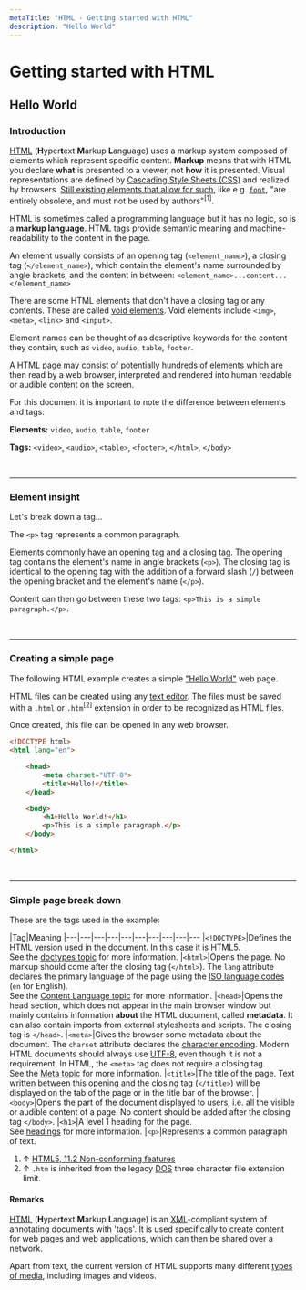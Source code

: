 ```yaml
---
metaTitle: "HTML - Getting started with HTML"
description: "Hello World"
---
```


# Getting started with HTML



## Hello World


### Introduction

[HTML](https://en.wikipedia.org/wiki/HTML) (**H**yper**t**ext **M**arkup **L**anguage) uses a markup system composed of elements which represent specific content. **Markup** means that with HTML you declare **what** is presented to a viewer, not **how** it is presented. Visual representations are defined by [Cascading Style Sheets (CSS)](https://en.wikipedia.org/wiki/CSS) and realized by browsers. [Still existing elements that allow for such](https://www.w3.org/TR/html5/obsolete.html#non-conforming-features), like e.g. [`font`](https://www.w3.org/wiki/HTML/Elements/font), "are entirely obsolete, and must not be used by authors"<sup>[1]</sup>.

HTML is sometimes called a programming language but it has no logic, so is a **markup language**. HTML tags provide semantic meaning and machine-readability to the content in the page.

An element usually consists of an opening tag (`<element_name>`), a closing tag (`</element_name>`), which contain the element's name surrounded by angle brackets, and the content in between: `<element_name>...content...</element_name>`

There are some HTML elements that don't have a closing tag or any contents. These are called [void elements](https://stackoverflow.com/documentation/html/1449/void-elements). Void elements include `<img>`, `<meta>`, `<link>` and `<input>`.

Element names can be thought of as descriptive keywords for the content they contain, such as `video`, `audio`, `table`, `footer`.

A HTML page may consist of potentially hundreds of elements which are then read by a web browser, interpreted and rendered into human readable or audible content on the screen.

For this document it is important to note the difference between elements and tags:

**Elements:** `video`, `audio`, `table`, `footer`

**Tags:** `<video>`, `<audio>`, `<table>`, `<footer>`, `</html>`, `</body>`

<br><hr />

### Element insight

Let's break down a tag...

The `<p>` tag represents a common paragraph.

Elements commonly have an opening tag and a closing tag. The opening tag contains the element's name in angle brackets (`<p>`). The closing tag is identical to the opening tag with the addition of a forward slash (`/`) between the opening bracket and the element's name (`</p>`).

Content can then go between these two tags: `<p>This is a simple paragraph.</p>`.

<br /><hr />

### Creating a simple page

The following HTML example creates a simple ["Hello World"](https://en.wikipedia.org/wiki/%22Hello,_World!%22_program) web page.

HTML files can be created using any [text editor](https://en.wikipedia.org/wiki/Text_editor). The files must be saved with a `.html` or `.htm`<sup>[2]</sup> extension in order to be recognized as HTML files.

Once created, this file can be opened in any web browser.

```html
<!DOCTYPE html>
<html lang="en">

    <head>
        <meta charset="UTF-8">
        <title>Hello!</title>
    </head>

    <body>
        <h1>Hello World!</h1>
        <p>This is a simple paragraph.</p>
    </body>

</html>

```

<br /><hr />

### Simple page break down

These are the tags used in the example:

|Tag|Meaning
|---|---|---|---|---|---|---|---|---|---
|`<!DOCTYPE>`|Defines the HTML version used in the document. In this case it is HTML5.<br>See the [doctypes topic](http://stackoverflow.com/documentation/html/806/doctypes) for more information.
|`<html>`|Opens the page. No markup should come after the closing tag (`</html>`). The `lang` attribute declares the primary language of the page using the [ISO language codes](https://en.wikipedia.org/wiki/List_of_ISO_639-1_codes) (`en` for English).<br />See the [Content Language topic](http://stackoverflow.com/documentation/html/737/content-languages#t=201607221637059314928) for more information.
|`<head>`|Opens the head section, which does not appear in the main browser window but mainly contains information **about** the HTML document, called **metadata**. It can also contain imports from external stylesheets and scripts. The closing tag is `</head>`.
|`<meta>`|Gives the browser some metadata about the document. The `charset` attribute declares the [character encoding](https://www.w3.org/International/questions/qa-html-encoding-declarations.en). Modern HTML documents should always use [UTF-8](https://en.wikipedia.org/wiki/UTF-8), even though it is not a requirement. In HTML, the `<meta>` tag does not require a closing tag.<br />See the [Meta topic](http://stackoverflow.com/documentation/html/1264/meta) for more information.
|`<title>`|The title of the page. Text written between this opening and the closing tag (`</title>`) will be displayed on the tab of the page or in the title bar of the browser.
|`<body>`|Opens the part of the document displayed to users, i.e. all the visible or audible content of a page. No content should be added after the closing tag `</body>`.
|`<h1>`|A level 1 heading for the page.<br />See [headings](http://stackoverflow.com/documentation/html/226/headings) for more information.
|`<p>`|Represents a common paragraph of text.

1. ↑ [HTML5, 11.2 Non-conforming features](https://www.w3.org/TR/html5/obsolete.html#non-conforming-features)<br />
2. ↑ `.htm` is inherited from the legacy [DOS](https://en.wikipedia.org/wiki/DOS) three character file extension limit.



#### Remarks


[HTML](https://en.wikipedia.org/wiki/HTML) (**H**yper**t**ext **M**arkup **L**anguage) is an [XML](http://stackoverflow.com/documentation/xml/882/introduction-to-xml#t=201608040152247808936)-compliant system of  annotating documents with 'tags'. It is used specifically to create content for web pages and web applications, which can then be shared over a network.

Apart from text, the current version of HTML supports many different [types of media](https://en.wikipedia.org/wiki/Media_type), including images and videos.

